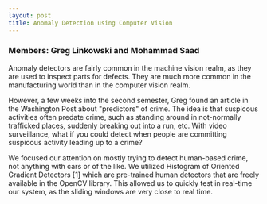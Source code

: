 ```yaml
---
layout: post
title: Anomaly Detection using Computer Vision
---
```


### Members: Greg Linkowski and Mohammad Saad

Anomaly detectors are fairly common in the machine vision realm, as they are used to inspect parts for defects. They are much more common in the manufacturing world than in the computer vision realm.

However, a few weeks into the second semester, Greg found an article in the Washington Post about "predictors" of crime. The idea is that suspicous activities often predate crime, such as standing around in not-normally trafficked places, suddenly breaking out into a run, etc. With video surveillance, what if you could detect when people are committing suspicous activity leading up to a crime?

We focused our attention on mostly trying to detect human-based crime, not anything with cars or of the like. We utilized Histogram of Oriented Gradient Detectors [1] which are pre-trained human detectors that are freely available in the OpenCV library. This allowed us to quickly test in real-time our system, as the sliding windows are very close to real time.


